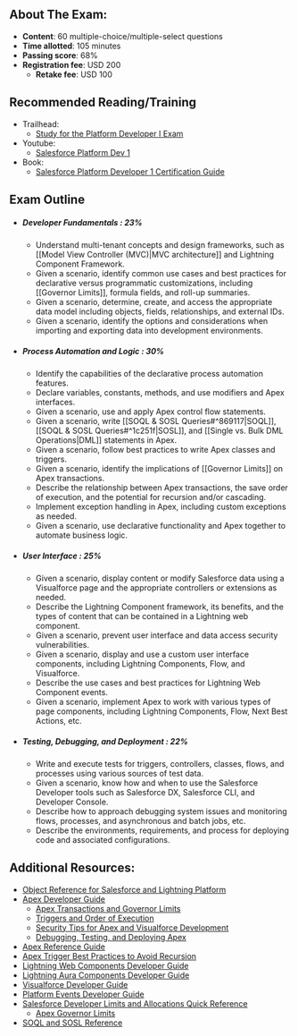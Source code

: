 ## About The Exam:
- **Content**: 60 multiple-choice/multiple-select questions
- **Time allotted**: 105 minutes
- **Passing score**: 68%
- **Registration fee**: USD 200
	- **Retake fee**: USD 100

## Recommended Reading/Training
- Trailhead: 
	- [Study for the Platform Developer I Exam](https://trailhead.salesforce.com/en/content/learn/trails/platform-developer-i-certification-study-guide)
- Youtube:
	- [Salesforce Platform Dev 1](https://www.youtube.com/playlist?list=PL57B82Dd6pFffk4dNNG4XzeBXYpnyEjQt)
- Book:
	- [Salesforce Platform Developer 1 Certification Guide](https://www.amazon.co.uk/Salesforce-Platform-Developer-Certification-Guide-ebook/dp/B07S7SYQ2V/ref=sr_1_8?crid=467VO4MC0PWI&keywords=Salesforce+platform+developer+1&qid=1689235045&sprefix=salesforce+platform+developer+%2Caps%2C161&sr=8-8)

## Exam Outline
- ##### Developer Fundamentals : 23%
	-  Understand multi-tenant concepts and design frameworks, such as [[Model View Controller (MVC)|MVC architecture]] and Lightning Component Framework.
	- Given a scenario, identify common use cases and best practices for declarative versus programmatic customizations, including [[Governor Limits]], formula fields, and roll-up summaries.
	- Given a scenario, determine, create, and access the appropriate data model including objects, fields, relationships, and external IDs.
	- Given a scenario, identify the options and considerations when importing and exporting data into development environments.
- ##### Process Automation and Logic : 30%
	-  Identify the capabilities of the declarative process automation features.
	- Declare variables, constants, methods, and use modifiers and Apex interfaces.
	- Given a scenario, use and apply Apex control flow statements.
	- Given a scenario, write [[SOQL & SOSL Queries#^869117|SOQL]], [[SOQL & SOSL Queries#^1c251f|SOSL]], and [[Single vs. Bulk DML Operations|DML]] statements in Apex.
	- Given a scenario, follow best practices to write Apex classes and triggers.
	- Given a scenario, identify the implications of [[Governor Limits]] on Apex transactions.
	- Describe the relationship between Apex transactions, the save order of execution, and the potential for recursion and/or cascading.
	- Implement exception handling in Apex, including custom exceptions as needed.
	- Given a scenario, use declarative functionality and Apex together to automate business logic.
- ##### User Interface : 25% 
	- Given a scenario, display content or modify Salesforce data using a Visualforce page and the appropriate controllers or extensions as needed.
	- Describe the Lightning Component framework, its benefits, and the types of content that can be contained in a Lightning web component.
	- Given a scenario, prevent user interface and data access security vulnerabilities. 
	- Given a scenario, display and use a custom user interface components, including Lightning Components, Flow, and Visualforce.
	- Describe the use cases and best practices for Lightning Web Component events.
	- Given a scenario, implement Apex to work with various types of page components, including Lightning Components, Flow, Next Best Actions, etc.
- ##### Testing, Debugging, and Deployment : 22%
	- Write and execute tests for triggers, controllers, classes, flows, and processes using various sources of test data.
	- Given a scenario, know how and when to use the Salesforce Developer tools such as Salesforce DX, Salesforce CLI, and Developer Console.
	- Describe how to approach debugging system issues and monitoring flows, processes, and asynchronous and batch jobs, etc.
	- Describe the environments, requirements, and process for deploying code and associated configurations.

## Additional Resources:
- [Object Reference for Salesforce and Lightning Platform](https://developer.salesforce.com/docs/atlas.en-us.object_reference.meta/object_reference/sforce_api_objects_concepts.htm)
- [Apex Developer Guide](https://developer.salesforce.com/docs/atlas.en-us.apexcode.meta/apexcode/apex_dev_guide.htm)
    - [Apex Transactions and Governor Limits](https://developer.salesforce.com/docs/atlas.en-us.apexcode.meta/apexcode/apex_limits_intro.htm)
    - [Triggers and Order of Execution](https://developer.salesforce.com/docs/atlas.en-us.apexcode.meta/apexcode/apex_triggers_order_of_execution.htm)
    - [Security Tips for Apex and Visualforce Development](https://developer.salesforce.com/docs/atlas.en-us.apexcode.meta/apexcode/pages_security_tips_intro.htm)
    - [Debugging, Testing, and Deploying Apex](https://developer.salesforce.com/docs/atlas.en-us.apexcode.meta/apexcode/apex_debug_test_deploy.htm)
- [Apex Reference Guide](https://developer.salesforce.com/docs/atlas.en-us.apexref.meta/apexref/apex_ref_guide.htm)
- [Apex Trigger Best Practices to Avoid Recursion](https://help.salesforce.com/s/articleView?id=000332407&type=1)
- [Lightning Web Components Developer Guide](https://developer.salesforce.com/docs/component-library/documentation/en/lwc)
- [Lightning Aura Components Developer Guide](https://developer.salesforce.com/docs/atlas.en-us.lightning.meta/lightning/intro_framework.htm)
- [Visualforce Developer Guide](https://developer.salesforce.com/docs/atlas.en-us.pages.meta/pages/pages_intro.htm)
- [Platform Events Developer Guide](https://developer.salesforce.com/docs/atlas.en-us.platform_events.meta/platform_events/platform_events_intro.htm)
- [Salesforce Developer Limits and Allocations Quick Reference](https://developer.salesforce.com/docs/atlas.en-us.salesforce_app_limits_cheatsheet.meta/salesforce_app_limits_cheatsheet/salesforce_app_limits_overview.htm)
    - [Apex Governor Limits](https://developer.salesforce.com/docs/atlas.en-us.salesforce_app_limits_cheatsheet.meta/salesforce_app_limits_cheatsheet/salesforce_app_limits_platform_apexgov.htm)
- [SOQL and SOSL Reference](https://developer.salesforce.com/docs/atlas.en-us.soql_sosl.meta/soql_sosl/sforce_api_calls_soql_sosl_intro.htm)